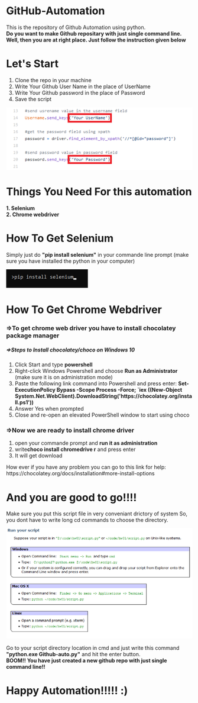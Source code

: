 # GitHub-Automation
This is the repository of Github Automation using python.<br>
<strong>Do you want to make Github repositary with just single command line. Well, then you are at right place. Just follow the instruction given below</strong><br>

# Let's Start
<ol>
  <li>Clone the repo in your machine</li>
  <li>Write Your Github User Name in the place of UserName</li>
  <li>Write Your Github password in the place of Password</li>
  <li>Save the script</li>
 </ol>
<img src="img/userinfo.png">

# Things You Need For this automation
<strong>1. Selenium</strong><br>
<strong>2. Chrome webdriver</strong><br>

# How To Get Selenium
Simply just do <strong>"pip install selenium"</strong> in your commande line prompt (make sure you have installed the python in your computer)

<img src="img/pip.png">

# How To Get Chrome Webdriver
<h3>=>To get chrome web driver you have to install chocolatey package manager</h3>

<h5>=>Steps to Install chocolatey/choco on Windows 10</h5>
<ol>
<li>Click Start and type <strong>powershell</strong></li>

<li>Right-click Windows Powershell and choose <strong>Run as Administrator</strong> (make sure it is on administration mode)</li>

<li>Paste the following link command into Powershell and press enter: <strong>Set-ExecutionPolicy Bypass -Scope Process -Force; `iex ((New-Object System.Net.WebClient).DownloadString('https://chocolatey.org/install.ps1'))</strong></li>

<li>Answer Yes when prompted</li>

<li>Close and re-open an elevated PowerShell window to start using choco</li>
</ol>

<h3>=>Now we are ready to install chrome driver</h3>
<ol>
<li>open your commande prompt and <strong>run it as administration</strong></li>

<li>write<strong>choco install chromedrive r</strong> and press enter</li>

<li>It will get download</li>
</ol>
<p>How ever if you have any problem you can go to this link for help: <link>https://chocolatey.org/docs/installation#more-install-options</link></p>


# And you are good to go!!!! 

Make sure you put this script file in very conveniant drictory of system So, you dont have to write long cd commands to choose the directory.<br>

<img src="img/Scripts Run.png">

Go to your script directory location in cmd and just write this command <strong>"python.exe  Github-auto.py"</strong> and hit the enter button.<br>
<strong>BOOM!! You have just created a new github repo with just single command line!!</strong><br>
  
  <h1>Happy Automation!!!!! :)</h1>
